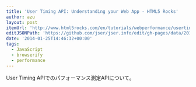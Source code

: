 ```yaml
---
title: 'User Timing API: Understanding your Web App - HTML5 Rocks'
author: azu
layout: post
itemUrl: 'http://www.html5rocks.com/en/tutorials/webperformance/usertiming/'
editJSONPath: 'https://github.com/jser/jser.info/edit/gh-pages/data/2014/01/index.json'
date: '2014-01-25T14:46:32+00:00'
tags:
  - JavaScript
  - browserify
  - performance
---
```

User Timing APIでのパフォーマンス測定APIについて。

